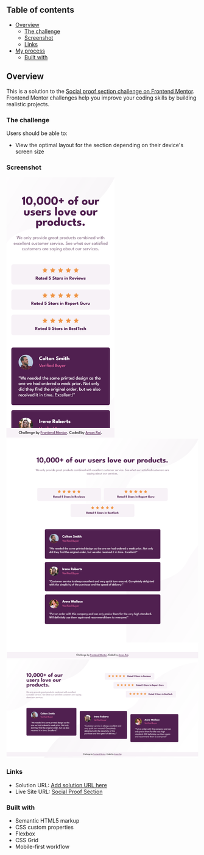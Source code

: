 
## Table of contents

- [Overview](#overview)
  - [The challenge](#the-challenge)
  - [Screenshot](#screenshot)
  - [Links](#links)
- [My process](#my-process)
  - [Built with](#built-with)


## Overview

This is a solution to the [Social proof section challenge on Frontend Mentor](https://www.frontendmentor.io/challenges/social-proof-section-6e0qTv_bA). Frontend Mentor challenges help you improve your coding skills by building realistic projects. 

### The challenge

Users should be able to:

- View the optimal layout for the section depending on their device's screen size

### Screenshot

![Mobile](/screenshot/ss-mobile.png)
![Tablet](/screenshot/ss-tablet.png)
![PC](/screenshot/ss-pc.png)


### Links

- Solution URL: [Add solution URL here](https://your-solution-url.com)
- Live Site URL: [Social Proof Section](https://gorgeous-fox-6a12ff.netlify.app/)

### Built with

- Semantic HTML5 markup
- CSS custom properties
- Flexbox
- CSS Grid
- Mobile-first workflow


